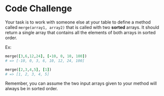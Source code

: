 # Code Challenge

Your task is to work with someone else at your table to define a method called `merge(array1, array2)` that is called with two **sorted** arrays. It should return a single array that contains all the elements of both arrays in sorted order.

Ex:

```ruby
merge([3,6,12,24], [-10, 0, 10, 100])
# => [-10, 0, 3, 6, 10, 12, 24, 100]

merge([2,3,4,5], [1])
# => [1, 2, 3, 4, 5]
```

Remember, you can assume the two input arrays given to your method will always be in sorted order.
